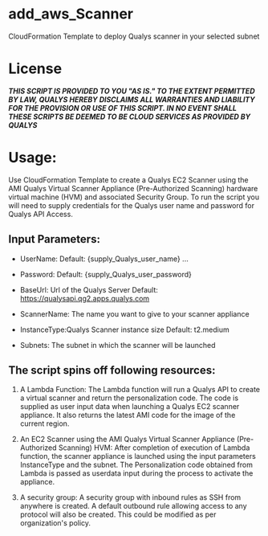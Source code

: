 # add_aws_Scanner
CloudFormation Template to deploy Qualys scanner in your selected subnet

# License
_**THIS SCRIPT IS PROVIDED TO YOU "AS IS."  TO THE EXTENT PERMITTED BY LAW, QUALYS HEREBY DISCLAIMS ALL WARRANTIES AND LIABILITY FOR THE PROVISION OR USE OF THIS SCRIPT.  IN NO EVENT SHALL THESE SCRIPTS BE DEEMED TO BE CLOUD SERVICES AS PROVIDED BY QUALYS**_

# Usage:
Use CloudFormation Template to create a Qualys EC2 Scanner using the AMI Qualys Virtual Scanner Appliance (Pre-Authorized Scanning) hardware virtual machine (HVM) and associated Security Group. To run the script you will need to supply credentials for the Qualys user name and password for Qualys API Access.

## Input Parameters: 

* UserName: Default: {supply_Qualys_user_name} ...

* Password: Default: {supply_Qualys_user_password}

* BaseUrl: Url of the Qualys Server  Default: https://qualysapi.qg2.apps.qualys.com 

* ScannerName: The name you want to give to your scanner appliance

* InstanceType:Qualys Scanner instance size Default: t2.medium

* Subnets: The subnet in which the scanner will be launched


## The script spins off following resources:

1. A Lambda Function:
    The Lambda function will run a Qualys API to create a virtual scanner and return the personalization code. The code is supplied as user input data when launching a Qualys EC2 scanner appliance. It also returns the latest AMI code for the image of the current region.

2. An EC2 Scanner using the AMI Qualys Virtual Scanner Appliance (Pre-Authorized Scanning) HVM:
    After completion of execution of Lambda function, the scanner appliance is launched using the input parameters InstanceType and the subnet. The Personalization code obtained from Lambda is passed as userdata input during the process to activate the appliance.

3. A security group:
    A security group with inbound rules as SSH from anywhere is created. A default outbound rule allowing access to any protocol will also be created. This could be modified as per organization's policy.

